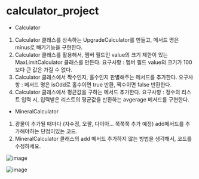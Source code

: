 # calculator_project
- Calculator
1. Calculator 클래스를 상속하는 UpgradeCalculator를 만들고, 메서드 명은 minus로 빼기기능을 구현한다.
2. Calculator 클래스를 활용해서, 멤버 필드인 value의 크기 제한이 있는 MaxLimitCalculator 클래스를 만든다.
   요구사항 : 멤버 필드 value의 크기가 100보다 큰 값은 가질 수 없다.
3. Calculator 클래스에서 짝수인지, 홀수인지 판별해주는 메서드를 추가한다.
    요구사항 : 메서드 명은 isOdd로 홀수이면 true 반환, 짝수이면 false 반환한다.
4. Calculator 클래스에서 평균값을 구하는 메서드 추가한다.
   요구사항 : 정수의 리스트 입력 시, 입력받은 리스트의 평균값을 반환하는 avgerage 메서드를 구현한다.

- MineralCalculator
1. 광물이 추가될 때마다 (자수정, 오팔, 다이아… 쭉쭉쭉 추가 예정) add메서드를 추가해야하는 단점이있는 코드.
2. MineralCalculator 클래스의 add 메서드 추가하지 않는 방법을 생각해서, 코드를 수정하세요.

![image](https://github.com/JinseonYe/calculator_project/assets/117062933/ea6f60ab-0c2b-464a-ba7f-73c98c49990d)


![image](https://github.com/JinseonYe/calculator_project/assets/117062933/7f536337-0671-434a-b171-e1f71026cce3)
